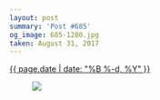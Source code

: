 ```yaml
---
layout: post
summary: 'Post #685'
og_image: 685-1280.jpg
taken: August 31, 2017
---
```


<div class="post">
 <time>
  <a href="/685">
   {{ page.date | date: "%B %-d, %Y" }}
  </a>
 </time>
 <a href="/685">
  <figure data-taken="8/31/2017">
   <img sizes="(min-width: 700px) 50vw, calc(100vw - 2rem)" src="{{ site.assets_url }}/685-640.jpg" srcset="{{ site.assets_url }}/685-320.jpg 320w, {{ site.assets_url }}/685-640.jpg 640w, {{ site.assets_url }}/685-960.jpg 960w, {{ site.assets_url }}/685-1280.jpg 1280w"/>
  </figure>
 </a>
</div>

